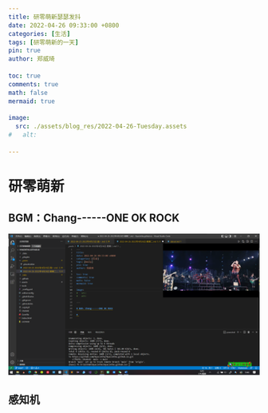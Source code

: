 ```yaml
---
title: 研零萌新瑟瑟发抖
date: 2022-04-26 09:33:00 +0800
categories: [生活]
tags: [研零萌新的一天]
pin: true
author: 郑威琦

toc: true
comments: true
math: false
mermaid: true

image:
  src: ./assets/blog_res/2022-04-26-Tuesday.assets
#   alt: 

---
```

# 研零萌新

## BGM：Chang------ONE OK ROCK
![BGM](./../assets/blog_res/2022-04-26-Tuesday.assets/Morning.png)

## 感知机
